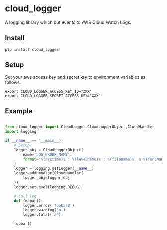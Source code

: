 # cloud_logger

A logging library which put events to AWS Cloud Watch Logs.

## Install

```
pip install cloud_logger
```

## Setup

Set your aws access key and secret key to environment variables as follows.

```
export CLOUD_LOGGER_ACCESS_KEY_ID="XXX"
export CLOUD_LOGGER_SECRET_ACCESS_KEY="XXX"
```

## Example

```python

from cloud_logger import CloudLogger,CloudLoggerObject,CloudHandler
import logging

if __name__ == '__main__':
    # Setup
    logger_obj = CloudLoggerObject(
        name='LOG_GROUP_NAME',
        format='%(asctime)s : %(levelname)s : %(filename)s  a %(funcName)s %(message)s',
    )
    logger = logging.getLogger(__name__)
    logger.addHandler(CloudHandler(
        logger_obj=logger_obj
    ))
    logger.setLevel(logging.DEBUG)

    # Call log
    def foobar():
        logger.error('foobar2')
        logger.warning('a')
        logger.fatal('a')

    foobar()
```

